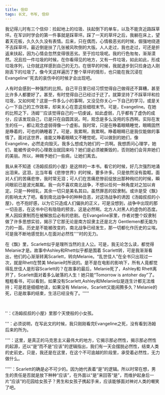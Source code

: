 ```yaml
---
title: 信仰
tags: 长文, 书写, 信仰
---
```



我记得儿时有三个信仰：捡起地上的垃圾、扶起倒下的单车，以及不能贪近路踩草坪。在军训时学会的第一件事就是踩草坪。踩了一天的草坪之后，我躺在床上，望着天花板，久久久久没有表情。后来，只在偶而，心情极恶劣的时候，倔强地绕道不去踩草坪。最近倒是扶了几张被风吹倒的大版。人人走过，我也走过，可还是折返来扶起，因为心情会忽然变得很恶劣。至于捡垃圾呢。我的行色匆匆，渐渐漠然。况且捡一件垃圾的时候，在你看得见的地方，又有一件垃圾，如此如此，形成垃圾序列，让你就这样感到自己的无力。在很早的时候，我就退步到只捡身边人刚刚丢下的垃圾了。像今天这样遍历了整个草坪的情形，也只能在我沉浸在Evangeline''死去的哀伤中的时候才会出现吧。

人有时会感到一种强烈的比照。自己平日里已经习惯觉得自己做得还不算糟，甚至比许多人都要好了。甚至，有时觉得自己已经过于迂了。就算坚持了不踩草坪和捡垃圾，又如何呢？这是一件多么小的事啊，又没见你关心一下自己的学习，或是关心一下自己的工作效率，却来关心在意这些细枝末节。可是，Evangeline。在她的比照之下，汤姆'''应该觉得自己的一切虔诚，如此虚弱，几乎都有了虚伪的成分，应该发现自己，已是只在自圆其说。呵，观念是多么没用的东西啊。实际在发生的任一，都让观念虚弱得像一个虚影。我时常，只是在睁着眼睛睡觉，眼睛固然是睁着的，可也的确睡着了。可是，我累啊，我累啊。睁着眼睛已是我仅能做的事情了。面对这世界，谁能又睁着眼睛又不睡觉呢。可以做到的她们，像Evangeline，必然走向毁灭。我多么想成为她们的一员啊。我想质问心理学，她们，能被传说中的心理救治就回来吗？她们是必须被撕毁的，否则她们会背弃她们的美丽。所以，神赐予她们一些病，让她们离去。

我从来不知道《汤姆叔叔的小屋》是这样的一本书。看它的时候，好几次强烈地涌出泪来。这泪，比当年看《悲惨世界》的时候，要多许多。只是依然没有盈眶。面对人们的苦痛悲惨，我时常无泪；可人们在苦痛悲惨前绽放出那种绚烂的时候，瞬间眼前已是波光粼粼。我一向不喜欢南北战争，不想以任何一种角度对之加以肯定。只是一种倾轧，其余一切只是美名其曰。虽然罪恶的奴隶制。或许是受《飘》的影响太大了吧。看到南北战争中的种种丑恶，对这场战争的诱因《汤姆叔叔的小屋》，也不抱好感，以为它只造成人们偏执的正义，可是没想到，战争中出现的那一切丑恶，在这书中已有隐隐的预言。这是必然啊。北方人对黑人的虚伪的态度。黑人因奴隶制而在被解放后必有的悲剧。在Evangeline家里，作者对整个奴隶制做了许多思想实验，揭示了它那无论是南方奴隶主还是北方 Gentlemen都无能为力的一面。历史是不能被改变的，南北战争已经发生，那一切都化作历史的尘埃。可是我不断地感觉到人在面对必然性''''时的无力。

在《飘》里，Scarlett似乎是理所当然的主人公。可是，我无论怎么读，都觉得Melanie才是。故事中Ashley和Rhett似乎都是围着 Scarlett转，可是我渐渐看出，他们的心渐渐转离Scarlett，转向Melanie。“乱世佳人”在全书只出现过一次，就是Rhett在赞美 Melanie时所说的。是不是在电影的影响下，所有人竟都觉得乱世佳人是形容Scarlett的？在故事的最后，Melanie死了，Ashley和 Rhett离开了，Scarlett面对着多么破落的人生！她只能“Tomorrow is antoher day”了。粗粗看书，可以看到，如果没有Scarlett,Ashley和Melanie似是连生计都无法维持；可是若是细细地读，如果没有 Melanie，Scarlett又能闹腾多久？Melanie的死，已是故事的结束，生活已经没有了。'''''

 

''：《汤姆叔叔的小屋》里那个天使般的小女孩。

'''：必须说明，在写此文的时候，我只刚刚看完Evangeline之死，没有看到汤姆后来的所为。

''''：这里，是真正的马克思主义最伟大的地方，它揭示那必然性，揭示那必然性的起源，还以“是”而不是“应该”的逻辑指出，我们有一天会摆脱必然性，结束人类的史前史。只是，我还是在这里，在这个不可逾越的阶段里，承受着必然性，无力做什么。

'''''：Scarlett的确是必不可少的。因为她代表着“是”的逻辑。所以时常在想，男生的责任是否就是放下种种“应该”，在外面以“是”来回答“是”，而维护起身后一片“应该”的花园给女孩子？男生和女孩子携起手来，应该能够面对神对人类的嘲笑了吧。

